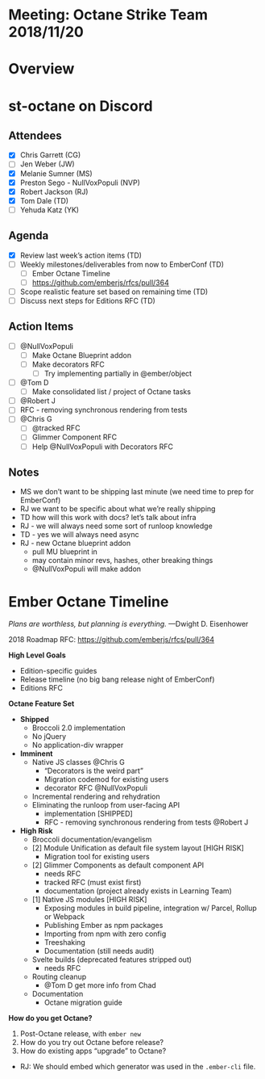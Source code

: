 # Meeting: Octane Strike Team 2018/11/20

# Overview
# st-octane on Discord

## Attendees

- [x] Chris Garrett (CG)  
- [ ] Jen Weber (JW)  
- [x] Melanie Sumner (MS)  
- [x] Preston Sego - NullVoxPopuli (NVP)  
- [x] Robert Jackson (RJ)  
- [x] Tom Dale (TD)  
- [ ] Yehuda Katz (YK)  

## Agenda
- [x] Review last week’s action items (TD)
- [ ] Weekly milestones/deliverables from now to EmberConf (TD)
  - [ ] Ember Octane Timeline
  - [ ] https://github.com/emberjs/rfcs/pull/364
- [ ] Scope realistic feature set based on remaining time (TD)
- [ ] Discuss next steps for Editions RFC (TD)

## Action Items
- [ ] @NullVoxPopuli
  - [ ] Make Octane Blueprint addon
  - [ ] Make decorators RFC
    - [ ] Try implementing partially in @ember/object
- [ ] @Tom D
  - [ ] Make consolidated list / project of Octane tasks
- [ ]  @Robert J
  - [ ] RFC - removing synchronous rendering from tests
- [ ] @Chris G
  - [ ] @tracked RFC
  - [ ] Glimmer Component RFC
  - [ ] Help @NullVoxPopuli with Decorators RFC

## Notes


- MS we don’t want to be shipping last minute (we need time to prep for EmberConf)
- RJ we want to be specific about what we’re really shipping
- TD how will this work with docs? let’s talk about infra
- RJ - we will always need some sort of runloop knowledge
- TD - yes we will always need async
- RJ - new Octane blueprint addon
  - pull MU blueprint in
  - may contain minor revs, hashes, other breaking things
  - @NullVoxPopuli will make addon


# Ember Octane Timeline
*Plans are worthless, but planning is everything.* —Dwight D. Eisenhower

2018 Roadmap RFC: https://github.com/emberjs/rfcs/pull/364

**High Level Goals**

- Edition-specific guides
- Release timeline (no big bang release night of EmberConf)
- Editions RFC

**Octane Feature Set**

- **Shipped**
  - Broccoli 2.0 implementation
  - No jQuery
  - No application-div wrapper
- **Imminent**
  - Native JS classes @Chris G
    - “Decorators is the weird part”
    - Migration codemod for existing users
    - decorator RFC @NullVoxPopuli
  - Incremental rendering and rehydration
  - Eliminating the runloop from user-facing API
    - implementation [SHIPPED]
    - RFC - removing synchronous rendering from tests @Robert J
- **High Risk**
  - Broccoli documentation/evangelism
  - [2] Module Unification as default file system layout [HIGH RISK]
    - Migration tool for existing users
  - [2] Glimmer Components as default component API
    - needs RFC
    - tracked RFC (must exist first)
    - documentation (project already exists in Learning Team)
  - [1] Native JS modules [HIGH RISK]
    - Exposing modules in build pipeline, integration w/ Parcel, Rollup or Webpack
    - Publishing Ember as npm packages
    - Importing from npm with zero config
    - Treeshaking
    - Documentation (still needs audit)
  - Svelte builds (deprecated features stripped out)
    - needs RFC
  - Routing cleanup
    - @Tom D get more info from Chad
  - Documentation
    - Octane migration guide

**How do you get Octane?**

1. Post-Octane release, with `ember new`
2. How do you try out Octane before release?
3. How do existing apps “upgrade” to Octane?


- RJ: We should embed which generator was used in the `.ember-cli` file.
